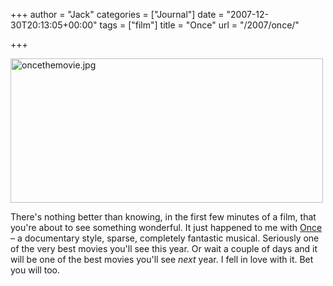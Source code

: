 +++
author = "Jack"
categories = ["Journal"]
date = "2007-12-30T20:13:05+00:00"
tags = ["film"]
title = "Once"
url = "/2007/once/"

+++

<img src="/files/oncethemovie.jpg" alt="oncethemovie.jpg" border="0" width="500" height="231" />

There's nothing better than knowing, in the first few minutes of a film, that you're about to see something wonderful. It just happened to me with [Once][1] &#8211; a documentary style, sparse, completely fantastic musical. Seriously one of the very best movies you'll see this year. Or wait a couple of days and it will be one of the best movies you'll see _next_ year. I fell in love with it. Bet you will too.

 [1]: http://www.rottentomatoes.com/m/once/